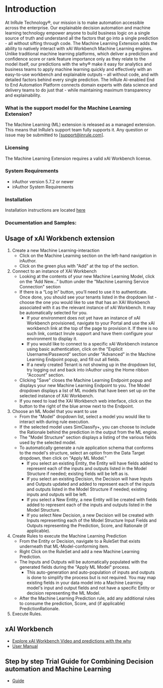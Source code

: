 # Introduction
 
At InRule Technology®, our mission is to make automation accessible across the enterprise. Our explainable decision automation and machine learning technology empower anyone to build business logic on a single source of truth and understand all the factors that go into a single prediction - all without sifting through code.
The Machine Learning Extension adds the ability to natively interact with xAI Workbench Machine Learning engines. Unlike traditional machine learning platforms, which deliver a prediction and confidence score or rank feature importance only as they relate to the model itself, our predictions with the why® make it easy for analytics and business teams to apply machine learning quickly and effectively with an easy-to-use workbench and explainable outputs – all without code, and with detailed factors behind every single prediction. The InRule AI-enabled End to End Automation Platform connects domain experts with data science and delivery teams to do just that - while maintaining maximum transparency and explainability.
 
### What is the support model for the Machine Learning Extension?
The Machine Learning (ML) extension is released as a managed extension.  This means that InRule’s support team fully supports it.  Any question or issue may be submitted to [support@inrule.com].

### Licensing
The Machine Learning Extension requires a valid xAI Workbench license.

### System Requirements
* irAuthor version 5.7.2 or newer
* irAuthor System Requirements


### Installation
Installation instructions are located [here](INSTALLATION.md)

### Documentation and Samples:

## Usage of xAI Workbench extension
1. Create a new Machine Learning-interaction
    + Click on the Machine Learning section on the left-hand navigation in irAuthor.
    + Click on the green plus with "Add" at the top of the section.
1. Connect to an instance of XAI Workbench
    + Looking at the contents of your new Machine Learning Model, click on the “Add New…” button under the "Machine Learning Service Connection" section
    + If there is a “Log In” button, you’ll need to use it to authenticate. Once done, you should see your tenants listed in the dropdown list - choose the one you would like to use that has an XAI Workbench associated with it as the relevant instance of xAI Workbench.  It may be automatically selected for you.
        - If your environment does not yet have an instance of xAI Workbench provisioned, navigate to your Portal and use the xAI workbench link at the top of the page to provision it. If there is no such link, contact Inrule support and have them configure your environment to display it.
        - If you would like to connect to a specific xAI Workbench instance using basic authentication, click on the "Explicit Username/Password" section under "Advanced"  in the Machine Learning Endpoint popup, and fill out all fields.
        - If a newly created Tenant is not showing up in the dropdown list, try logging out and back into irAuthor using the Home ribbon "Account" section.
    + Clicking "Save" closes the Machine Learning Endpoint popup and displays your new Machine Learning Endpoint to you. The Model dropdown displays a list of ML models that have been set up on the selected instance of XAI Workbench.
    + If you need to load the XAI Workbench web interface, click on the button to the right of the blue arrow next to the Endpoint.
1. Choose an ML Model that you want to use
    + From the "Model" dropdown list, select a model you would like to interact with during rule execution.
    + If the selected model uses SimClassify+, you can choose to include the Rationale behind the prediction in the output from the ML engine.
    + The "Model Structure" section displays a listing of the various fields used by the selected model.
    + To automatically generate a rule application schema that conforms to the model's structure, select an option from the Data Target dropdown, then click on "Apply ML Model.”
        - If you select an existing Entity, the Entity will have fields added to represent each of the inputs and outputs listed in the Model Structure if needed; existing fields will be left as is.
        - If you select an existing Decision, the Decision will have Inputs and Outputs updated and added to represent each of the inputs and outputs listed in the Model Structure if needed; existing inputs and outputs will be left.
        - If you select a New Entity, a new Entity will be created with fields added to represent each of the inputs and outputs listed in the Model Structure.
        - If you select New Decision, a new Decision will be created with Inputs representing each of the Model Structure Input Fields and Outputs representing the Prediction, Score, and Rationale (if applicable).
1. Create Rules to execute the Machine Learning Prediction
    + From the Entity or Decision, navigate to a RuleSet that exists underneath that ML-Model-conforming item.
    + Right Click on the RuleSet and add a new Machine Learning Prediction.
    + The Inputs and Outputs will be automatically populated with the generated fields during the "Apply ML Model" process.
        - This auto-generation and auto-population of inputs and outputs is done to simplify the process but is not required.  You may map existing fields in your data model into a Machine Learning model's input and output fields and not have a specific Entity or decision representing the ML Model.
    + After the Machine Learning Prediction rule, add any additional rules to consume the prediction, Score, and (if applicable) PredictionRationale.
1. Execute Rules.

## xAI Workbench
+ [Explore xAI Workbench Video and predictions with the why](https://vimeo.com/showcase/8775402/video/592462687)
+ [User Manual](https://support.inrule.com/hc/en-us/sections/4410847709837-xAI-Workbench-User-Manual-v1-8-1)

## Step by step Trial Guide for Combining Decision automation and Machine Learning
+ [Guide](https://docs.inrule.com/author-docs/irauthor/QuickStartXAI.pdf)
